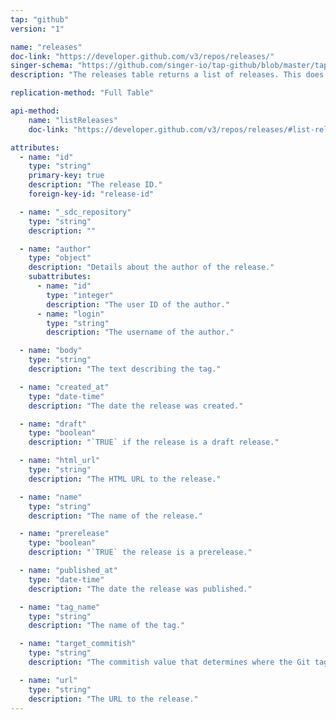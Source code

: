 ```yaml
---
tap: "github"
version: "1"

name: "releases"
doc-link: "https://developer.github.com/v3/repos/releases/"
singer-schema: "https://github.com/singer-io/tap-github/blob/master/tap_github/schemas/releases.json"
description: "The releases table returns a list of releases. This does not include regular Git release tag data. This enpoint will only return actual releases."

replication-method: "Full Table"

api-method:
    name: "listReleases"
    doc-link: "https://developer.github.com/v3/repos/releases/#list-releases"

attributes:
  - name: "id"
    type: "string"
    primary-key: true
    description: "The release ID."
    foreign-key-id: "release-id"

  - name: "_sdc_repository"
    type: "string"
    description: ""

  - name: "author"
    type: "object"
    description: "Details about the author of the release."
    subattributes:
      - name: "id"
        type: "integer"
        description: "The user ID of the author."
      - name: "login"
        type: "string"
        description: "The username of the author."

  - name: "body"
    type: "string"
    description: "The text describing the tag."

  - name: "created_at"
    type: "date-time"
    description: "The date the release was created."

  - name: "draft"
    type: "boolean"
    description: "`TRUE` if the release is a draft release."

  - name: "html_url"
    type: "string"
    description: "The HTML URL to the release." 

  - name: "name"
    type: "string"
    description: "The name of the release."

  - name: "prerelease"
    type: "boolean"
    description: "`TRUE` the release is a prerelease."

  - name: "published_at"
    type: "date-time"
    description: "The date the release was published."

  - name: "tag_name"
    type: "string"
    description: "The name of the tag."

  - name: "target_commitish"
    type: "string"
    description: "The commitish value that determines where the Git tag was created."

  - name: "url"
    type: "string"
    description: "The URL to the release."
---
```

